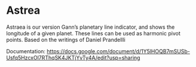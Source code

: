 # Astrea
Astraea is our version Gann’s planetary line indicator, and shows the longitude of a given planet.  These lines can be used as harmonic pivot points.  Based on the writings of Daniel Prandellli

Documentation: https://docs.google.com/document/d/1Y5lHOQB7mSUSb-Usfq5HzcxOl7RThqSK4JKTjYvTy4A/edit?usp=sharing

